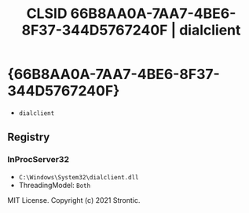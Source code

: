 ﻿---
title: "CLSID 66B8AA0A-7AA7-4BE6-8F37-344D5767240F | dialclient"
excerpt: What is COM-Object CLSID 66B8AA0A-7AA7-4BE6-8F37-344D5767240F?
---

# {66B8AA0A-7AA7-4BE6-8F37-344D5767240F}

* `dialclient`

## Registry


### InProcServer32

* `C:\Windows\System32\dialclient.dll`
* ThreadingModel: `Both`

MIT License. Copyright (c) 2021 Strontic.


